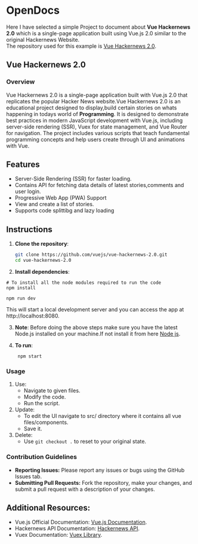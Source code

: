 # OpenDocs

Here I have selected a simple Project to document about **Vue Hackernews 2.0** which is a single-page application built using Vue.js 2.0 similar to the original Hackernews Website.<br>
The repository used for this example is [Vue Hackernews 2.0](https://github.com/vuejs/vue-hackernews-2.0/tree/master).

## Vue Hackernews 2.0

### Overview 
Vue Hackernews 2.0 is a single-page application built with Vue.js 2.0 that replicates the popular Hacker News website.Vue Hackernews 2.0 is an educational project designed to display,build certain stories on whats happening in todays world of **Programming**. It is designed to demonstrate best practices in modern JavaScript development with Vue.js, including server-side rendering (SSR), Vuex for state management, and Vue Router for navigation.
The project includes various scripts that teach fundamental programming concepts and help users create through UI and animations with Vue.

## Features
- Server-Side Rendering (SSR) for faster loading.
- Contains API for fetching data details of latest stories,comments and user login.
- Progressive Web App (PWA) Support
- View and create a list of stories.
- Supports code splittibg and lazy loading

## Instructions
1. **Clone the repository**:
   ```bash
   git clone https://github.com/vuejs/vue-hackernews-2.0.git
   cd vue-hackernews-2.0

2. **Install dependencies**:
  ```
# To install all the node modules required to run the code
  npm install

  npm run dev
  ```
  This will start a local development server and you can access the app at http://localhost:8080.

3. **Note**:
   Before doing the above steps make sure you have the latest  Node.js installed on your machine.If not install it from here [Node js](https://nodejs.org/).

4. **To run**:
   ```
    npm start
   ```

### Usage
1. Use:
   - Navigate to given files.
   - Modify the code.
   - Run the script.
2. Update:
   - To edit the UI navigate to src/ directory where it contains all vue files/components.
   - Save it.
3. Delete:
   - Use ```git checkout .``` to reset to your original state.

 ### Contribution Guidelines
 - **Reporting Issues:** Please report any issues or bugs using the GitHub Issues tab.
- **Submitting Pull Requests:** Fork the repository, make your changes, and submit a pull request with a description of your changes.

## Additional Resources:
- Vue.js Official Documentation: [Vue.js Documentation](https://vuejs.org/).
- Hackernews API Documentation: [Hackernews API](https://github.com/HackerNews/API).
- Vuex Documentation: [Vuex Library](https://vuex.vuejs.org/).
